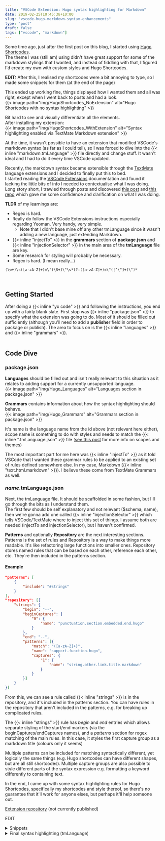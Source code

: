 ```yaml
---
title: "VSCode Extension: Hugo syntax highlighting for Markdown"
date: 2019-02-25T10:45:38+10:00
slug: "vscode-hugo-markdown-syntax-enhancements"
type: "post"
draft: false
tags: ["vscode", "markdown"]
---
```


Some time ago, just after the first post on this blog, I started using [Hugo Shortcodes](https://gohugo.io/content-management/shortcodes/).  
The theme I was (still am) using didn't have great support for some of the markdown stylings that I wanted, and instead of fiddling with that, I figured I'd create my own with custom styles and Hugo Shortcodes. 

<!--more-->  

**EDIT:** After this, I realised my shortcodes were a bit annoying to type, so I made some snippets for them (at the end of the page)

This ended up working fine, things displayed how I wanted them and all was right, except when I went back to posts and had a look.  
{{< image path="img/HugoShortcodes_NoExtension" alt="Hugo Shortcodes with no syntax highlighting" >}}  

Bit hard to see and visually differentiate all the elements.   
After installing my extension:   
{{< image path="img/HugoShortcodes_WithExtension" alt="Syntax highlighting enabled via TextMate Markdown extension" >}}

At the time, it wasn't possible to have an extension that modified VSCode's markdown syntax (as far as I could tell), so I was forced to dive into the {{< inline "markdown.tmLanguage" >}} file directly and change stuff. It wasn't ideal and I had to do it every time VSCode updated.  

Recently, the markdown syntax became extensible through the [TextMate](https://macromates.com/manual/en/language_grammars) language extensions and I decided to finally put this to bed.  
I started reading the [VSCode Extensions](https://code.visualstudio.com/api) documentation and found it lacking the little bits of info I needed to contextualise what I was doing.  
Long story short, I trawled through posts and discovered [this post](https://www.marcobeltempo.com/open-source/inject-frontmatter-syntax-markdown/) and [this repo](https://github.com/marcobeltempo/vscode-fenced-toml) which gave me some confidence and clarification on what I was doing.  

**TLDR** of my learnings are:  

* Regex is hard.  
* Really do follow the VSCode Extensions instructions especially regarding Yeoman. Very handy, very simple.   
  * Note that I didn't base mine off any other tmLanguage since it wasn't adding a new language, just extending Markdown.   
* {{< inline "injectTo" >}} in the **grammars** section of **package.json** and {{< inline "injectionSelector" >}} in the main area of the **tmLanguage** file are key.  
* Some research for styling will probably be necessary.  
* Regex is hard. (I mean really...)

``` regex
(\w+)\s([a-zA-Z]+)=\"(\S+)\"\s*(?:([a-zA-Z]+)=\"([^\"]+)\")*
```  
<br>  

## Getting Started
After doing a {{< inline "yo code" >}} and following the instructions, you end up with a fairly blank slate.  First stop was {{< inline "package.json" >}} to specify what the extension was going to do. Most of it should be filled out sufficiently (although you'll need to add a **publisher** field in order to package or publish). The area to focus on is the {{< inline "languages" >}} and {{< inline "grammars" >}}.    
  <br>

## Code Dive
### package.json
**Languages** should be filled out and isn't really relevant to this situation as it relates to adding support for a currently unsupported language.  
{{< image path="img/Hugo_Languages" alt="Languages section in package.json" >}}  

**Grammars** contains information about how the syntax highlighting should behave.  
{{< image path="img/Hugo_Grammars" alt="Grammars section in package.json" >}}  

It's name is the language name from the id above (not relevant here either), scope name is something to do with styles and needs to match the {{< inline "<name>.tmLanguage.json" >}} file ([see this post](https://www.apeth.com/nonblog/stories/textmatebundle.html) for more info on scopes and themes)  

The most important part for me here was {{< inline "injectTo" >}} as it told VSCode that I wanted these grammar rules to be applied to an existing set of rules defined somewhere else. In my case, Markdown ({{< inline "text.html.markdown" >}}). I believe these come from TextMate Grammars as well.  


### *name*.tmLanguage.json
Next, the tmLanguage file. It should be scaffolded in some fashion, but I'll go through the bits as I understand them.  
The first few should be self explanatory and not relevant ($schema, name), then we're gonna add one called {{< inline "injectionSelector" >}} which tells VSCode/TextMate where to inject this set of things. I assume both are needed (injectTo and injectionSelector), but I haven't confirmed.  

**Patterns** and optionally **Repository** are the next interesting sections.  
Patterns is the set of rules and Repository is a way to make things more readable. It's like refactoring large functions into smaller ones. Repository stores named rules that can be based on each other, reference each other, etc. They're then included in the patterns section.  

#### Example
```json
"patterns": [
    {
        "include": "#strings"
    }
],
"repository": [{
    "strings": {
        "begin": "--",
        "beginCaptures": {
            "0": {
                "name": "punctuation.section.embedded.end.hugo"
            }
        },
        "end": "--",
        "patterns": [{
            "match": "([a-zA-Z]+)",
            "name": "support.function.hugo",
            "captures": {
                "1": {
                    "name": "string.other.link.title.markdown"
                }
            }
        }]
    }
}]
```  
From this, we can see a rule called {{< inline "strings" >}} is in the repository, and it's included in the patterns section. You can have rules in the repository that aren't included in the patterns, e.g. for breaking up complicated rules.  

The {{< inline "strings" >}} rule has *begin* and *end* entries which allows separate styling of the start/end markers (via the beginCaptures/endCaptures names), and a *patterns* section for regex matching of the main rules. In this case, it styles the first capture group as a markdown title (colours only it seems)  

Multiple patterns can be included for matching syntactically different, yet logically the same things (e.g. Hugo shortcodes can have different shapes, but are all still shortcodes). 
Multiple capture groups are also possible to style different parts of the syntax expression e.g. formatting a keyword differently to containing text.  

In the end, I came up with some syntax highlighting rules for Hugo Shortcodes, specifically my shortcodes and style thereof, so there's no guarantee that it'll work for anyone elses, but perhaps it'll help someone out.  

[Extension repository](https://dev.azure.com/kaellarkin/_git/Hugo-Shortcode-Syntax-Highlighting) (not currently published)  

EDIT  
<details>
    <summary>Snippets</summary>  

    "HugoShortcode Image": {
        "prefix": "himage",
        "body": [
            "{{</* image path=\"img/${1:folder}\" alt=\"${2:alt-text}\" */>}}"
        ],
        "description": "Image ShortCode"
    },

    "HugoShortcode Inline": {
        "prefix": "hinline",
        "body": [
            "{{</* inline \"${1:text}\" */>}}"
        ],
        "description": "Inline ShortCode"
    }
</details>

<details>
<summary>Final syntax highlighting (tmLanguage)</summary>
```json
{
	"$schema": "https://raw.githubusercontent.com/martinring/tmlanguage/master/tmlanguage.json",
	"name": "markdown",
    "injectionSelector": "L:text.html.markdown",
	"patterns": [
		{
			"include": "#image"
		}
	],
	"repository": {
		"image": {
            "begin": "{{</*|{{<",
            "beginCaptures": {
                "0": {
                    "name": "punctuation.section.embedded.begin.hugo"
                }
            },
            "end": ">}}*/>}}",
            "endCaptures": {
                "0": {
                    "name": "punctuation.section.embedded.end.hugo"
                }
            },
			"patterns": [{
                "match": "(\\w+)\\s([a-zA-Z]+)=\\\"(\\S+)\\\"\\s*(?:([a-zA-Z]+)=\\\"([^\"]+)\\\")*",
                "name": "support.function.hugo.main",
                "captures": {
                    "1": {
                        "name": "string.other.link.title.markdown"
                    },
                    "2": {
                        "name": "markup.bold.markdown"
                    },
                    "3": {
                        "name": "markup.italic.markdown"
                    },
                    "4": {
                        "name": "markup.bold.markdown"
                    },
                    "5": {
                        "name": "markup.italic.markdown"
                    }
                }
        
            },
            {
                "match": "([a-zA-Z]+)\\s\\\"([^\"]+)\\\"",
                "name": "support.function.hugo.shorter",
                "captures": {
                    "1": {
                        "name": "string.other.link.title.markdown"
                    },
                    "2": {
                        "name": "markup.italic.markdown"
                    }
                }
            }]
		}
	},
	"scopeName": "text.markdown.hugo"
}
```
</details>